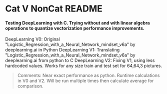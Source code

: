 # Cat V NonCat README

#### Testing DeepLearning with C. Trying without and with linear algebra operations to quantize vectorization performance improvements.

DeepLearning V0: Original "Logistic_Regression_with_a_Neural_Network_mindset_v6a" by deeplearning.ai in Python
DeepLearning V1: Translating "Logistic_Regression_with_a_Neural_Network_mindset_v6a" by deeplearning.ai from python to C
DeepLearning V2: Fixing V1, using less hardcoded values. Works for any size train and test set for 64,64,3 pictures.


> Comments:
> Near exact performance as python.
> Runtime calculations in V0 and V2. Will be run multiple times then calculate average for comparison.
